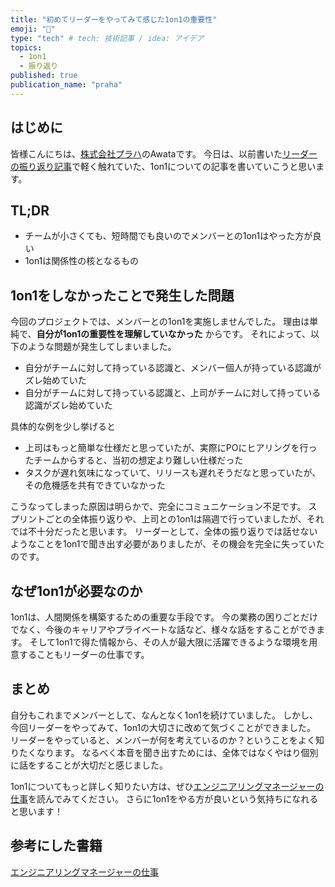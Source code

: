 ```yaml
---
title: "初めてリーダーをやってみて感じた1on1の重要性"
emoji: "🎉"
type: "tech" # tech: 技術記事 / idea: アイデア
topics:
  - 1on1
  - 振り返り
published: true
publication_name: "praha"
---
```


## はじめに

皆様こんにちは、[株式会社プラハ](https://www.praha-inc.com/)のAwataです。
今日は、以前書いた[リーダーの振り返り記事](https://zenn.dev/praha/articles/6ca14058507cb1)で軽く触れていた、1on1についての記事を書いていこうと思います。

## TL;DR

- チームが小さくても、短時間でも良いのでメンバーとの1on1はやった方が良い
- 1on1は関係性の核となるもの

## 1on1をしなかったことで発生した問題

今回のプロジェクトでは、メンバーとの1on1を実施しませんでした。
理由は単純で、**自分が1on1の重要性を理解していなかった** からです。
それによって、以下のような問題が発生してしまいました。

- 自分がチームに対して持っている認識と、メンバー個人が持っている認識がズレ始めていた
- 自分がチームに対して持っている認識と、上司がチームに対して持っている認識がズレ始めていた

具体的な例を少し挙げると

- 上司はもっと簡単な仕様だと思っていたが、実際にPOにヒアリングを行ったチームからすると、当初の想定より難しい仕様だった
- タスクが遅れ気味になっていて、リリースも遅れそうだなと思っていたが、その危機感を共有できていなかった

こうなってしまった原因は明らかで、完全にコミュニケーション不足です。
スプリントごとの全体振り返りや、上司との1on1は隔週で行っていましたが、それでは不十分だったと思います。
リーダーとして、全体の振り返りでは話せないようなことを1on1で聞き出す必要がありましたが、その機会を完全に失っていたのです。

## なぜ1on1が必要なのか

1on1は、人間関係を構築するための重要な手段です。
今の業務の困りごとだけでなく、今後のキャリアやプライベートな話など、様々な話をすることができます。
そして1on1で得た情報から、その人が最大限に活躍できるような環境を用意することもリーダーの仕事です。

## まとめ

自分もこれまでメンバーとして、なんとなく1on1を続けていました。
しかし、今回リーダーをやってみて、1on1の大切さに改めて気づくことができました。
リーダーをやっていると、メンバーが何を考えているのか？ということをよく知りたくなります。
なるべく本音を聞き出すためには、全体ではなくやはり個別に話をすることが大切だと感じました。

1on1についてもっと詳しく知りたい方は、ぜひ[エンジニアリングマネージャーの仕事](https://www.oreilly.co.jp/books/9784873119946/)を読んでみてください。
さらに1on1をやる方が良いという気持ちになれると思います！

## 参考にした書籍

[エンジニアリングマネージャーの仕事](https://www.oreilly.co.jp/books/9784873119946/)
